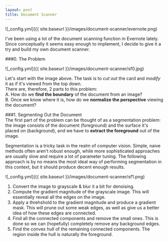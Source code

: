 ```yaml
---
layout: post
title: Document Scanner
---
```


![_config.yml]({{ site.baseurl }}/images/document-scanner/evernote.png)

I've been using a lot of the document scanning function in Evernote lately. Since conceptually it seems easy enough to implement, I decide to give it a try and build my own document scanner.
  
###0. The Problem  

![_config.yml]({{ site.baseurl }}/images/document-scanner/sf0.jpg)

Let's start with the image above. The task is to *cut out* the card and *modify* it as if it's viewed from the top down.  
There are, therefore, 2 parts to this problem:  
A. How do we **find the boundary** of the document from an image?  
B. Once we know where it is, how do we **normalize the perspective** viewing the document?  

###1. Segmenting Out the Document  
The first part of the problem can be thought of as a segmentation problem: the image consists of the document (foreground) and the surface it's placed on (background), and we have to **extract the foreground** out of the image.  

Segmentation is a tricky task in the realm of computer vision. Simple, naive methods often aren't robust enough, while more sophisticated approaches are usually slow and require a lot of parameter tuning. The following approach is by no means the most ideal way of performing segmentation in this context, but it should produce decent enough results.  

![_config.yml]({{ site.baseurl }}/images/document-scanner/sf1.png)

1. Convert the image to grayscale & blur it a bit for denoising.  
2. Compute the gradient magnitude of the grayscale image. This will essentially reveal all 
   the edges on the image.  
3. Apply a threhshold to the gradient magnitude and produce a gradient mask. This will prune out some weak edges, as well as give us a better idea of how these edges are connected.  
4. Find all the connected components and remove the small ones. This is done so we can (hopefully) completely remove any background edges.  
5. Find the convex hull of the remaining connected components. The region inside the hull is naturally the foreground.   
